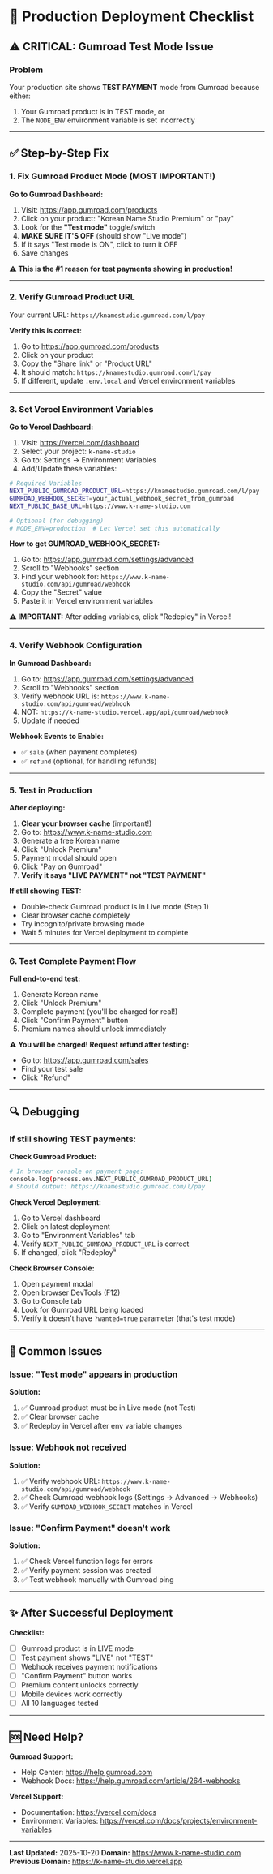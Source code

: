 # 🚀 Production Deployment Checklist

## ⚠️ CRITICAL: Gumroad Test Mode Issue

### Problem
Your production site shows **TEST PAYMENT** mode from Gumroad because either:
1. Your Gumroad product is in TEST mode, or
2. The `NODE_ENV` environment variable is set incorrectly

---

## ✅ Step-by-Step Fix

### 1. Fix Gumroad Product Mode (MOST IMPORTANT!)

**Go to Gumroad Dashboard:**
1. Visit: https://app.gumroad.com/products
2. Click on your product: "Korean Name Studio Premium" or "pay"
3. Look for the **"Test mode"** toggle/switch
4. **MAKE SURE IT'S OFF** (should show "Live mode")
5. If it says "Test mode is ON", click to turn it OFF
6. Save changes

**⚠️ This is the #1 reason for test payments showing in production!**

---

### 2. Verify Gumroad Product URL

Your current URL: `https://knamestudio.gumroad.com/l/pay`

**Verify this is correct:**
1. Go to https://app.gumroad.com/products
2. Click on your product
3. Copy the "Share link" or "Product URL"
4. It should match: `https://knamestudio.gumroad.com/l/pay`
5. If different, update `.env.local` and Vercel environment variables

---

### 3. Set Vercel Environment Variables

**Go to Vercel Dashboard:**
1. Visit: https://vercel.com/dashboard
2. Select your project: `k-name-studio`
3. Go to: Settings → Environment Variables
4. Add/Update these variables:

```bash
# Required Variables
NEXT_PUBLIC_GUMROAD_PRODUCT_URL=https://knamestudio.gumroad.com/l/pay
GUMROAD_WEBHOOK_SECRET=your_actual_webhook_secret_from_gumroad
NEXT_PUBLIC_BASE_URL=https://www.k-name-studio.com

# Optional (for debugging)
# NODE_ENV=production  # Let Vercel set this automatically
```

**How to get GUMROAD_WEBHOOK_SECRET:**
1. Go to: https://app.gumroad.com/settings/advanced
2. Scroll to "Webhooks" section
3. Find your webhook for: `https://www.k-name-studio.com/api/gumroad/webhook`
4. Copy the "Secret" value
5. Paste it in Vercel environment variables

**⚠️ IMPORTANT:** After adding variables, click "Redeploy" in Vercel!

---

### 4. Verify Webhook Configuration

**In Gumroad Dashboard:**
1. Go to: https://app.gumroad.com/settings/advanced
2. Scroll to "Webhooks" section
3. Verify webhook URL is: `https://www.k-name-studio.com/api/gumroad/webhook`
4. NOT: `https://k-name-studio.vercel.app/api/gumroad/webhook`
5. Update if needed

**Webhook Events to Enable:**
- ✅ `sale` (when payment completes)
- ✅ `refund` (optional, for handling refunds)

---

### 5. Test in Production

**After deploying:**

1. **Clear your browser cache** (important!)
2. Go to: https://www.k-name-studio.com
3. Generate a free Korean name
4. Click "Unlock Premium"
5. Payment modal should open
6. Click "Pay on Gumroad"
7. **Verify it says "LIVE PAYMENT" not "TEST PAYMENT"**

**If still showing TEST:**
- Double-check Gumroad product is in Live mode (Step 1)
- Clear browser cache completely
- Try incognito/private browsing mode
- Wait 5 minutes for Vercel deployment to complete

---

### 6. Test Complete Payment Flow

**Full end-to-end test:**

1. Generate Korean name
2. Click "Unlock Premium"
3. Complete payment (you'll be charged for real!)
4. Click "Confirm Payment" button
5. Premium names should unlock immediately

**⚠️ You will be charged! Request refund after testing:**
- Go to: https://app.gumroad.com/sales
- Find your test sale
- Click "Refund"

---

## 🔍 Debugging

### If still showing TEST payments:

**Check Gumroad Product:**
```bash
# In browser console on payment page:
console.log(process.env.NEXT_PUBLIC_GUMROAD_PRODUCT_URL)
# Should output: https://knamestudio.gumroad.com/l/pay
```

**Check Vercel Deployment:**
1. Go to Vercel dashboard
2. Click on latest deployment
3. Go to "Environment Variables" tab
4. Verify `NEXT_PUBLIC_GUMROAD_PRODUCT_URL` is correct
5. If changed, click "Redeploy"

**Check Browser Console:**
1. Open payment modal
2. Open browser DevTools (F12)
3. Go to Console tab
4. Look for Gumroad URL being loaded
5. Verify it doesn't have `?wanted=true` parameter (that's test mode)

---

## 📝 Common Issues

### Issue: "Test mode" appears in production

**Solution:**
1. ✅ Gumroad product must be in Live mode (not Test)
2. ✅ Clear browser cache
3. ✅ Redeploy in Vercel after env variable changes

### Issue: Webhook not received

**Solution:**
1. ✅ Verify webhook URL: `https://www.k-name-studio.com/api/gumroad/webhook`
2. ✅ Check Gumroad webhook logs (Settings → Advanced → Webhooks)
3. ✅ Verify `GUMROAD_WEBHOOK_SECRET` matches in Vercel

### Issue: "Confirm Payment" doesn't work

**Solution:**
1. ✅ Check Vercel function logs for errors
2. ✅ Verify payment session was created
3. ✅ Test webhook manually with Gumroad ping

---

## ✨ After Successful Deployment

**Checklist:**
- [ ] Gumroad product is in LIVE mode
- [ ] Test payment shows "LIVE" not "TEST"
- [ ] Webhook receives payment notifications
- [ ] "Confirm Payment" button works
- [ ] Premium content unlocks correctly
- [ ] Mobile devices work correctly
- [ ] All 10 languages tested

---

## 🆘 Need Help?

**Gumroad Support:**
- Help Center: https://help.gumroad.com
- Webhook Docs: https://help.gumroad.com/article/264-webhooks

**Vercel Support:**
- Documentation: https://vercel.com/docs
- Environment Variables: https://vercel.com/docs/projects/environment-variables

---

**Last Updated:** 2025-10-20
**Domain:** https://www.k-name-studio.com
**Previous Domain:** https://k-name-studio.vercel.app
